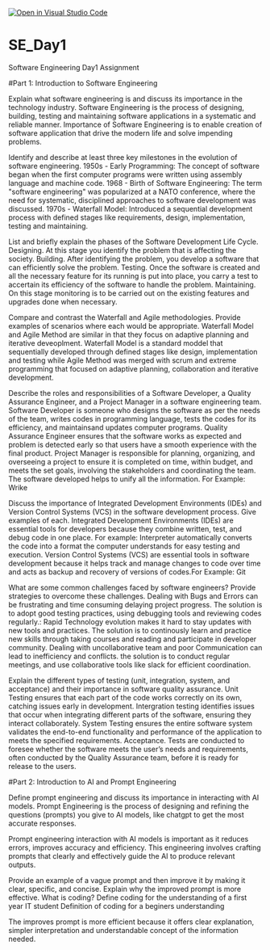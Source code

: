 [![Open in Visual Studio Code](https://classroom.github.com/assets/open-in-vscode-2e0aaae1b6195c2367325f4f02e2d04e9abb55f0b24a779b69b11b9e10269abc.svg)](https://classroom.github.com/online_ide?assignment_repo_id=15569088&assignment_repo_type=AssignmentRepo)
# SE_Day1
Software Engineering Day1 Assignment

#Part 1: Introduction to Software Engineering

Explain what software engineering is and discuss its importance in the technology industry.
Software Engineering is the process of designing, building, testing and maintaining software applications in a systematic and reliable manner.
Importance of Software Engineering is to enable creation of software application that drive the modern life and solve impending problems.

Identify and describe at least three key milestones in the evolution of software engineering.
1950s - Early Programming: The concept of software began when the first computer programs were written using assembly language and machine code.
1968 - Birth of Software Engineering: The term "software engineering" was popularized at a NATO conference, where the need for systematic, disciplined approaches to software development was discussed.
1970s - Waterfall Model: Introduced a sequential development process with defined stages like requirements, design, implementation, testing and maintaining.

List and briefly explain the phases of the Software Development Life Cycle.
Designing. At this stage you identify the problem that is affecting the society.
Building. After identifying the problem, you develop a software that can efficiently solve the problem.
Testing. Once the software is created and all the necessary feature for its running is put into place, you carry a test to accertain its efficiency of the software to handle the problem.
Maintaining. On this stage monitoring is to be carried out on the existing features and upgrades done when necessary.

Compare and contrast the Waterfall and Agile methodologies. Provide examples of scenarios where each would be appropriate.
Waterfall Model and Agile Method are similar in that they focus on adaptive planning and iterative deveoplment.
Waterfall Model is a standard moddel that sequentially developed through defined stages like design, implementation and testing while Agile Method was merged with scrum and extreme programming that focused on adaptive planning, collaboration and iterative development.

Describe the roles and responsibilities of a Software Developer, a Quality Assurance Engineer, and a Project Manager in a software engineering team.
Software Developer is someone who designs the software as per the needs of the team, writes codes in programming language, tests the codes for its efficiency, and maintainsand updates computer programs.
Quality Assurance Engineer ensures that the software works as expected and problem is detected early so that users have a smooth experience with the final product.
Project Manager is responsible for planning, organizing, and overseeing a project to ensure it is completed on time, within budget, and meets the set goals, involving the stakeholders and coordinating the team. The software developed helps to unify all the information. For Example: Wrike

Discuss the importance of Integrated Development Environments (IDEs) and Version Control Systems (VCS) in the software development process. Give examples of each.
Integrated Development Environments (IDEs) are essential tools for developers because they combine written, test, and debug code in one place. For example: Interpreter automatically converts the code into a format the computer understands for easy testing and execution.
Version Control Systems (VCS) are essential tools in software development because it helps track and manage changes to code over time and acts as backup and recovery of versions of codes.For Example: Git

What are some common challenges faced by software engineers? Provide strategies to overcome these challenges.
Dealing with Bugs and Errors can be frustrating and time consuming delaying project progress. The solution is to adopt good testing practices, using debugging tools and reviewing codes regularly.:
Rapid Technology evolution makes it hard to stay updates with new tools and practices. The solution is to continously learn and practice new skills through taking courses and reading and participate in developer community.
Dealing with uncollaborative team and poor Communication can lead to inefficiency and conflicts. the solution is to conduct regular meetings, and use collaborative tools like slack for efficient coordination.

Explain the different types of testing (unit, integration, system, and acceptance) and their importance in software quality assurance.
Unit Testing ensures that each part of the code works correctly on its own, catching issues early in development.
Intergration testing identifies issues that occur when integrating different parts of the software, ensuring they interact collaborately.
System Testing ensures the entire software system validates the end-to-end functionality and performance of the application to meets the specified requirements.
Acceptance. Tests are conducted to foresee whether the software meets the user’s needs and requirements, often conducted by the Quality Assurance team, before it is ready for release to the users.


#Part 2: Introduction to AI and Prompt Engineering


Define prompt engineering and discuss its importance in interacting with AI models.
Prompt Engineering is the process of designing and refining the questions (prompts) you give to AI models, like chatgpt to get the most accurate responses.

Prompt engineering interaction with AI models is important as it reduces errors, improves accuracy and efficiency. This engineering involves crafting prompts that clearly and effectively guide the AI to produce relevant outputs.


Provide an example of a vague prompt and then improve it by making it clear, specific, and concise. Explain why the improved prompt is more effective.
What is coding?
Define coding for the understanding of a first year IT student
Definition of coding for a beginers understanding

The improves prompt is more efficient because it offers clear explanation, simpler interpretation and understandable concept of the information needed. 
